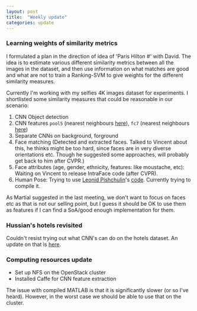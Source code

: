 ```yaml
---
layout: post
title:  "Weekly update"
categories: update
---
```


### Learning weights of similarity metrics
I formulated a plan in the direction of idea of 'Paris Hilton #'
with David. The idea is to estimate various different similarity metrics between
all the images in the dataset, and then use information on what matches are good
and what are not to train a Ranking-SVM to give weights for the different similarity measures.

Currently I'm working with my selfies 4K images dataset for experiments.
I shortlisted some similarity measures that could be reasonable in our scenario:


1. CNN Object detection
2. CNN features `pool5` (nearest neighbours [here](http://pyrie.vmr.cs.cmu.edu/~rohit/projects/003_SelfieSegmentation/results/006_MixNN_CNN/mix-fc7/s001.html)), `fc7` (nearest neighbours [here](http://pyrie.vmr.cs.cmu.edu/~rohit/projects/003_SelfieSegmentation/results/006_MixNN_CNN/mix-pool5/s001.html))
3. Separate CNNs on background, forground
4. Face matching (Detected and extracted faces. Talked to Vincent about this, he thinks might be too hard, since faces are in very diverse orientations etc. Though he suggested some approaches, will probably get back to him after CVPR.)
5. Face attributes (age, gender, ethnicity, features: like moustache, etc): Waiting on Vincent to release IntraFace code (after CVPR).
6. Human Pose: Trying to use [Leonid Pishchulin](http://www.mpi-inf.mpg.de/departments/computer-vision-and-multimodal-computing/research/people-detection-pose-estimation-and-tracking/poselet-conditioned-pictorial-structures/)'s [code](https://github.com/leonid-pishchulin/partapp). Currently trying to compile it.


As Martial suggested in the last meeting, we don't want to focus on faces etc
as that is not our selling point, but I guess it should be OK to use them as features
if I can find a SoA/good enough implementation for them.

### Hussian's hotels revisited
Couldn't resist trying out what CNN's can do on the hotels dataset.
An update on that is [here](http://pyrie.vmr.cs.cmu.edu/~rohit/projects/002_memex/weblog/cnn/hotels/2014/11/02/CNNOnHotels.html).

### Computing resources update


- Set up NFS on the OpenStack cluster
- Installed Caffe for CNN feature extraction

The issue with compiled MATLAB is that it is significantly slower (or so I've heard).
However, in the worst case we should be able to use that on the cluster.


